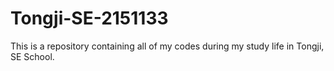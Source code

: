 # Tongji-SE-2151133
This is a repository containing all of my codes during my study life in Tongji, SE School.
